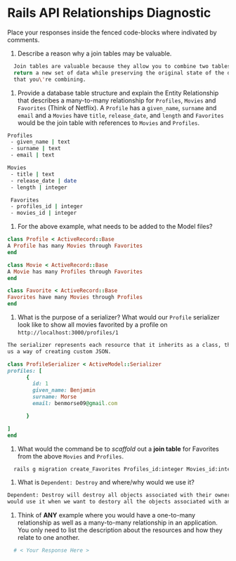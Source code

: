 # Rails API Relationships Diagnostic

Place your responses inside the fenced code-blocks where indivated by comments.

1.  Describe a reason why a join tables may be valuable.

```sh
  Join tables are valuable because they allow you to combine two tables and
  return a new set of data while preserving the original state of the data
  that you\'re combining.
```

1.  Provide a database table structure and explain the Entity Relationship that
describes a many-to-many relationship for `Profiles`, `Movies` and `Favorites`
(Think of Netflix). A `Profile` has a `given_name`, `surname` and `email` and a
`Movies` have `title`, `release_date`, and `length` and `Favorites` would be the
join table with references to `Movies` and `Profiles`.

```sh
Profiles
 - given_name | text
 - surname | text
 - email | text

Movies
 - title | text
 - release_date | date
 - length | integer

 Favorites
 - profiles_id | integer
 - movies_id | integer
```

1.  For the above example, what needs to be added to the Model files?

```rb
class Profile < ActiveRecord::Base
A Profile has many Movies through Favorites
end
```

```rb
class Movie < ActiveRecord::Base
A Movie has many Profiles through Favorites
end
```

```rb
class Favorite < ActiveRecord::Base
Favorites have many Movies through Profiles
end
```

1.  What is the purpose of a serializer? What would our `Profile` serializer look
like to show all movies favorited by a profile on
`http://localhost:3000/profiles/1`

```sh
The serializer represents each resource that it inherits as a class, thus allowing
us a way of creating custom JSON.

```

```rb
class ProfileSerializer < ActiveModel::Serializer
profiles: [
      {
        id: 1
        given_name: Benjamin
        surname: Morse
        email: benmorse09@gmail.com

      }

]
end
```

1.  What would the command be to _scaffold_ out a **join table** for Favorites from
the above `Movies` and `Profiles`.

```sh
  rails g migration create_Favorites Profiles_id:integer Movies_id:integer
```

1.  What is `Dependent: Destroy` and where/why would we use it?

```sh
Dependent: Destroy will destroy all objects associated with their owner. We
would use it when we want to destory all the objects associated with an owner?

```

1.  Think of **ANY** example where you would have a one-to-many relationship as well
as a many-to-many relationship in an application. You only need to list the
description about the resources and how they relate to one another.

```sh
  # < Your Response Here >
```
